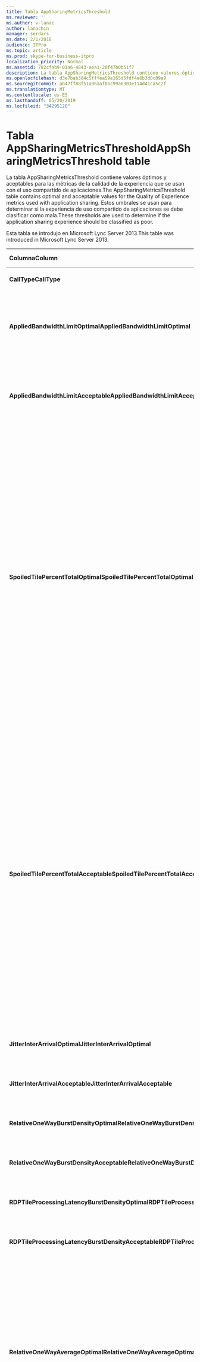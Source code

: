 ```yaml
---
title: Tabla AppSharingMetricsThreshold
ms.reviewer: ''
ms.author: v-lanac
author: lanachin
manager: serdars
ms.date: 2/1/2018
audience: ITPro
ms.topic: article
ms.prod: skype-for-business-itpro
localization_priority: Normal
ms.assetid: 782cfab9-01a6-4843-aea1-28f47b0b51f7
description: La tabla AppSharingMetricsThreshold contiene valores óptimos y aceptables para las métricas de la calidad de la experiencia que se usan con el uso compartido de aplicaciones. Estos umbrales se usan para determinar si la experiencia de uso compartido de aplicaciones se debe clasificar como mala.
ms.openlocfilehash: d3e7bab384c5fffea59e165d5fdf4e6b3d0c09a9
ms.sourcegitcommit: ab47ff88f51a96aaf8bc99a6303e114d41ca5c2f
ms.translationtype: MT
ms.contentlocale: es-ES
ms.lasthandoff: 05/20/2019
ms.locfileid: "34295128"
---
```

# <a name="appsharingmetricsthreshold-table"></a><span data-ttu-id="9134d-104">Tabla AppSharingMetricsThreshold</span><span class="sxs-lookup"><span data-stu-id="9134d-104">AppSharingMetricsThreshold table</span></span>
 
<span data-ttu-id="9134d-105">La tabla AppSharingMetricsThreshold contiene valores óptimos y aceptables para las métricas de la calidad de la experiencia que se usan con el uso compartido de aplicaciones.</span><span class="sxs-lookup"><span data-stu-id="9134d-105">The AppSharingMetricsThreshold table contains optimal and acceptable values for the Quality of Experience metrics used with application sharing.</span></span> <span data-ttu-id="9134d-106">Estos umbrales se usan para determinar si la experiencia de uso compartido de aplicaciones se debe clasificar como mala.</span><span class="sxs-lookup"><span data-stu-id="9134d-106">These thresholds are used to determine if the application sharing experience should be classified as poor.</span></span>
  
<span data-ttu-id="9134d-107">Esta tabla se introdujo en Microsoft Lync Server 2013.</span><span class="sxs-lookup"><span data-stu-id="9134d-107">This table was introduced in Microsoft Lync Server 2013.</span></span>
  
|<span data-ttu-id="9134d-108">**Columna**</span><span class="sxs-lookup"><span data-stu-id="9134d-108">**Column**</span></span>|<span data-ttu-id="9134d-109">**Tipo de datos**</span><span class="sxs-lookup"><span data-stu-id="9134d-109">**Data Type**</span></span>|<span data-ttu-id="9134d-110">**Clave o índice**</span><span class="sxs-lookup"><span data-stu-id="9134d-110">**Key/Index**</span></span>|<span data-ttu-id="9134d-111">**Detalles**</span><span class="sxs-lookup"><span data-stu-id="9134d-111">**Details**</span></span>|
|:-----|:-----|:-----|:-----|
|<span data-ttu-id="9134d-112">**CallType**</span><span class="sxs-lookup"><span data-stu-id="9134d-112">**CallType**</span></span> <br/> |<span data-ttu-id="9134d-113">int</span><span class="sxs-lookup"><span data-stu-id="9134d-113">int</span></span>  <br/> |<span data-ttu-id="9134d-114">Primary</span><span class="sxs-lookup"><span data-stu-id="9134d-114">Primary</span></span>  <br/> |<span data-ttu-id="9134d-115">Tipo de llamada que se realizó.</span><span class="sxs-lookup"><span data-stu-id="9134d-115">Type of call that was placed.</span></span>  <br/> |
|<span data-ttu-id="9134d-116">**AppliedBandwidthLimitOptimal**</span><span class="sxs-lookup"><span data-stu-id="9134d-116">**AppliedBandwidthLimitOptimal**</span></span> <br/> |<span data-ttu-id="9134d-117">int</span><span class="sxs-lookup"><span data-stu-id="9134d-117">int</span></span>  <br/> ||<span data-ttu-id="9134d-118">Límite de ancho de banda óptimo para compartir aplicaciones.</span><span class="sxs-lookup"><span data-stu-id="9134d-118">Optimal bandwidth limitation for application sharing.</span></span> <span data-ttu-id="9134d-119">El valor predeterminado es 1 millón.</span><span class="sxs-lookup"><span data-stu-id="9134d-119">The default value is 1000000.</span></span>  <br/> |
|<span data-ttu-id="9134d-120">**AppliedBandwidthLimitAcceptable**</span><span class="sxs-lookup"><span data-stu-id="9134d-120">**AppliedBandwidthLimitAcceptable**</span></span> <br/> |<span data-ttu-id="9134d-121">int</span><span class="sxs-lookup"><span data-stu-id="9134d-121">int</span></span>  <br/> ||<span data-ttu-id="9134d-122">Limitación de ancho de banda aceptable para el uso compartido de aplicaciones.</span><span class="sxs-lookup"><span data-stu-id="9134d-122">Acceptable bandwidth limitation for application sharing.</span></span> <span data-ttu-id="9134d-123">El valor predeterminado es 500000.</span><span class="sxs-lookup"><span data-stu-id="9134d-123">The default value is 500000.</span></span>  <br/> |
|<span data-ttu-id="9134d-124">**SpoiledTilePercentTotalOptimal**</span><span class="sxs-lookup"><span data-stu-id="9134d-124">**SpoiledTilePercentTotalOptimal**</span></span> <br/> |<span data-ttu-id="9134d-125">decimal (4,5)</span><span class="sxs-lookup"><span data-stu-id="9134d-125">decimal(5,2)</span></span>  <br/> ||<span data-ttu-id="9134d-126">Tasa de porcentaje óptima para los mosaicos "estropeados" para clasificar la calidad de uso compartido de una aplicación.</span><span class="sxs-lookup"><span data-stu-id="9134d-126">Optimal percentage rate for "spoiled" tiles for classifying an Application Sharing quality.</span></span> <span data-ttu-id="9134d-127">Este valor es el porcentaje del contenido del que el que comparte no ha podido comunicarse con el visor.</span><span class="sxs-lookup"><span data-stu-id="9134d-127">This value is the percentage of the content from the sharer that did not reach the viewer.</span></span> <span data-ttu-id="9134d-128">El contenido puede ser descartado (o estropeado) cuando el compartidor descarta los mosaicos del origen de los gráficos o los mosaicos de ASMCU descarta los mosaicos del compartidor, respectivamente.</span><span class="sxs-lookup"><span data-stu-id="9134d-128">Content may be discarded (or spoiled) when the sharer discards tiles from the graphics source or the ASMCU tiles discards tiles from Sharer respectively.</span></span> <span data-ttu-id="9134d-129">El valor predeterminado es 11 por ciento.</span><span class="sxs-lookup"><span data-stu-id="9134d-129">The default value is 11 percent.</span></span>  <br/> |
|<span data-ttu-id="9134d-130">**SpoiledTilePercentTotalAcceptable**</span><span class="sxs-lookup"><span data-stu-id="9134d-130">**SpoiledTilePercentTotalAcceptable**</span></span> <br/> |<span data-ttu-id="9134d-131">decimal (4,5)</span><span class="sxs-lookup"><span data-stu-id="9134d-131">decimal(5,2)</span></span>  <br/> ||<span data-ttu-id="9134d-132">Tasa de porcentaje aceptable para los mosaicos "estropeados" para clasificar la calidad de uso compartido de una aplicación.</span><span class="sxs-lookup"><span data-stu-id="9134d-132">Acceptable percentage rate for "spoiled" tiles for classifying an Application Sharing quality.</span></span> <span data-ttu-id="9134d-133">Este valor es el porcentaje del contenido del que el que comparte no ha podido comunicarse con el visor.</span><span class="sxs-lookup"><span data-stu-id="9134d-133">This value is the percentage of the content from the sharer that did not reach the viewer.</span></span> <span data-ttu-id="9134d-134">El contenido puede ser descartado (o estropeado) cuando el compartidor descarta los mosaicos del origen de los gráficos o los mosaicos de ASMCU descarta los mosaicos del compartidor, respectivamente.</span><span class="sxs-lookup"><span data-stu-id="9134d-134">Content may be discarded (or spoiled) when the sharer discards tiles from the graphics source or the ASMCU tiles discards tiles from Sharer respectively.</span></span> <span data-ttu-id="9134d-135">El valor predeterminado es 36 por ciento.</span><span class="sxs-lookup"><span data-stu-id="9134d-135">The default value is 36 percent.</span></span>  <br/> |
|<span data-ttu-id="9134d-136">**JitterInterArrivalOptimal**</span><span class="sxs-lookup"><span data-stu-id="9134d-136">**JitterInterArrivalOptimal**</span></span> <br/> |<span data-ttu-id="9134d-137">int</span><span class="sxs-lookup"><span data-stu-id="9134d-137">int</span></span>  <br/> ||<span data-ttu-id="9134d-138">Esta columna no se usa en Microsoft Lync Server 2013.</span><span class="sxs-lookup"><span data-stu-id="9134d-138">This column is not used in Microsoft Lync Server 2013.</span></span>  <br/> |
|<span data-ttu-id="9134d-139">**JitterInterArrivalAcceptable**</span><span class="sxs-lookup"><span data-stu-id="9134d-139">**JitterInterArrivalAcceptable**</span></span> <br/> |<span data-ttu-id="9134d-140">int</span><span class="sxs-lookup"><span data-stu-id="9134d-140">int</span></span>  <br/> ||<span data-ttu-id="9134d-141">Esta columna no se usa en Microsoft Lync Server 2013.</span><span class="sxs-lookup"><span data-stu-id="9134d-141">This column is not used in Microsoft Lync Server 2013.</span></span>  <br/> |
|<span data-ttu-id="9134d-142">**RelativeOneWayBurstDensityOptimal**</span><span class="sxs-lookup"><span data-stu-id="9134d-142">**RelativeOneWayBurstDensityOptimal**</span></span> <br/> |<span data-ttu-id="9134d-143">float</span><span class="sxs-lookup"><span data-stu-id="9134d-143">float</span></span>  <br/> ||<span data-ttu-id="9134d-144">Esta columna no se usa en Microsoft Lync Server 2013.</span><span class="sxs-lookup"><span data-stu-id="9134d-144">This column is not used in Microsoft Lync Server 2013.</span></span>  <br/> |
|<span data-ttu-id="9134d-145">**RelativeOneWayBurstDensityAcceptable**</span><span class="sxs-lookup"><span data-stu-id="9134d-145">**RelativeOneWayBurstDensityAcceptable**</span></span> <br/> |<span data-ttu-id="9134d-146">float</span><span class="sxs-lookup"><span data-stu-id="9134d-146">float</span></span>  <br/> ||<span data-ttu-id="9134d-147">Esta columna no se usa en Microsoft Lync Server 2013.</span><span class="sxs-lookup"><span data-stu-id="9134d-147">This column is not used in Microsoft Lync Server 2013.</span></span>  <br/> |
|<span data-ttu-id="9134d-148">**RDPTileProcessingLatencyBurstDensityOptimal**</span><span class="sxs-lookup"><span data-stu-id="9134d-148">**RDPTileProcessingLatencyBurstDensityOptimal**</span></span> <br/> |<span data-ttu-id="9134d-149">float</span><span class="sxs-lookup"><span data-stu-id="9134d-149">float</span></span>  <br/> ||<span data-ttu-id="9134d-150">Esta columna no se usa en Microsoft Lync Server 2013.</span><span class="sxs-lookup"><span data-stu-id="9134d-150">This column is not used in Microsoft Lync Server 2013.</span></span>  <br/> |
|<span data-ttu-id="9134d-151">**RDPTileProcessingLatencyBurstDensityAcceptable**</span><span class="sxs-lookup"><span data-stu-id="9134d-151">**RDPTileProcessingLatencyBurstDensityAcceptable**</span></span> <br/> |<span data-ttu-id="9134d-152">float</span><span class="sxs-lookup"><span data-stu-id="9134d-152">float</span></span>  <br/> ||<span data-ttu-id="9134d-153">Esta columna no se usa en Microsoft Lync Server 2013.</span><span class="sxs-lookup"><span data-stu-id="9134d-153">This column is not used in Microsoft Lync Server 2013.</span></span>  <br/> |
|<span data-ttu-id="9134d-154">**RelativeOneWayAverageOptimal**</span><span class="sxs-lookup"><span data-stu-id="9134d-154">**RelativeOneWayAverageOptimal**</span></span> <br/> |<span data-ttu-id="9134d-155">float</span><span class="sxs-lookup"><span data-stu-id="9134d-155">float</span></span>  <br/> ||<span data-ttu-id="9134d-156">Valor óptimo para el retraso relativo relativo entre los dos extremos multimedia implicados en el uso compartido de la aplicación.</span><span class="sxs-lookup"><span data-stu-id="9134d-156">Optimal value for the relative one-way delay between the two media endpoints involved in the application sharing.</span></span> <span data-ttu-id="9134d-157">Es una medición de la latencia de un solo salto.</span><span class="sxs-lookup"><span data-stu-id="9134d-157">This is a single-hop latency measure.</span></span> <span data-ttu-id="9134d-158">El valor predeterminado es 1,0 segundos.</span><span class="sxs-lookup"><span data-stu-id="9134d-158">The default value is 1.0 seconds.</span></span>  <br/> <span data-ttu-id="9134d-159">La columna se introdujo en Microsoft Lync Server 2013.</span><span class="sxs-lookup"><span data-stu-id="9134d-159">The column was introduced in Microsoft Lync Server 2013.</span></span>  <br/> |
|<span data-ttu-id="9134d-160">**RelativeOneWayAverageAcceptable**</span><span class="sxs-lookup"><span data-stu-id="9134d-160">**RelativeOneWayAverageAcceptable**</span></span> <br/> |<span data-ttu-id="9134d-161">float</span><span class="sxs-lookup"><span data-stu-id="9134d-161">float</span></span>  <br/> ||<span data-ttu-id="9134d-162">Valor óptimo para el retraso relativo relativo entre los dos extremos multimedia implicados en el uso compartido de la aplicación.</span><span class="sxs-lookup"><span data-stu-id="9134d-162">Optimal value for the relative one-way delay between the two media endpoints involved in the application sharing.</span></span> <span data-ttu-id="9134d-163">Es una medición de la latencia de un solo salto.</span><span class="sxs-lookup"><span data-stu-id="9134d-163">This is a single-hop latency measure.</span></span> <span data-ttu-id="9134d-164">El valor predeterminado es 1,75 segundos.</span><span class="sxs-lookup"><span data-stu-id="9134d-164">The default value is 1.75 seconds.</span></span>  <br/> <span data-ttu-id="9134d-165">La columna se introdujo en Microsoft Lync Server 2013.</span><span class="sxs-lookup"><span data-stu-id="9134d-165">The column was introduced in Microsoft Lync Server 2013.</span></span>  <br/> |
|<span data-ttu-id="9134d-166">**RDPTileProcessingLatencyAverageOptimal**</span><span class="sxs-lookup"><span data-stu-id="9134d-166">**RDPTileProcessingLatencyAverageOptimal**</span></span> <br/> |<span data-ttu-id="9134d-167">float</span><span class="sxs-lookup"><span data-stu-id="9134d-167">float</span></span>  <br/> ||<span data-ttu-id="9134d-168">Valor óptimo de la latencia media de procesamiento de mosaicos RDP en el servidor de conferencia como durante la duración de la sesión de visualización.</span><span class="sxs-lookup"><span data-stu-id="9134d-168">Optimal value of the average RDP tile processing latency in the AS Conferencing Server over the duration of the viewing session.</span></span> <span data-ttu-id="9134d-169">Latencia es la diferencia horaria entre cuando el fotograma inicial está codificado en el servidor (compartidor o MCU, según el escenario) y se descodifica el mismo fotograma de inicio en el visor.</span><span class="sxs-lookup"><span data-stu-id="9134d-169">Latency is the time difference between when the Start Frame is encoded on the server (sharer or MCU depending on the scenario) and the same Start Frame is decoded on the viewer.</span></span>  <br/> <span data-ttu-id="9134d-170">Una media alta refleja un retraso mayor en la experiencia de visualización.</span><span class="sxs-lookup"><span data-stu-id="9134d-170">A high average reflects a longer delay in the viewing experience.</span></span> <span data-ttu-id="9134d-171">Un servidor de conferencias sobrecargado podría experimentar una media mayor de retrasos.</span><span class="sxs-lookup"><span data-stu-id="9134d-171">An overloaded conferencing server may experience higher average delays.</span></span> <span data-ttu-id="9134d-172">El valor predeterminado es 200ms.</span><span class="sxs-lookup"><span data-stu-id="9134d-172">The default value is 200ms.</span></span>  <br/> <span data-ttu-id="9134d-173">La columna se introdujo en Microsoft Lync Server 2013.</span><span class="sxs-lookup"><span data-stu-id="9134d-173">The column was introduced in Microsoft Lync Server 2013.</span></span>  <br/> |
|<span data-ttu-id="9134d-174">**RDPTileProcessingLatencyAverageAcceptable**</span><span class="sxs-lookup"><span data-stu-id="9134d-174">**RDPTileProcessingLatencyAverageAcceptable**</span></span> <br/> |<span data-ttu-id="9134d-175">float</span><span class="sxs-lookup"><span data-stu-id="9134d-175">float</span></span>  <br/> ||<span data-ttu-id="9134d-176">Valor aceptable de la latencia media de procesamiento de mosaicos RDP en el servidor de conferencia como durante la duración de la sesión de visualización.</span><span class="sxs-lookup"><span data-stu-id="9134d-176">Acceptable value of the average RDP tile processing latency in the AS Conferencing Server over the duration of the viewing session.</span></span> <span data-ttu-id="9134d-177">Latencia es la diferencia horaria entre cuando el fotograma inicial está codificado en el servidor (compartidor o MCU, según el escenario) y se descodifica el mismo fotograma de inicio en el visor.</span><span class="sxs-lookup"><span data-stu-id="9134d-177">Latency is the time difference between when the Start Frame is encoded on the server (sharer or MCU depending on the scenario) and the same Start Frame is decoded on the viewer.</span></span>  <br/> <span data-ttu-id="9134d-178">Una media alta refleja un retraso mayor en la experiencia de visualización.</span><span class="sxs-lookup"><span data-stu-id="9134d-178">A high average reflects a longer delay in the viewing experience.</span></span> <span data-ttu-id="9134d-179">Un servidor de conferencias sobrecargado podría experimentar una media mayor de retrasos.</span><span class="sxs-lookup"><span data-stu-id="9134d-179">An overloaded conferencing server may experience higher average delays.</span></span> <span data-ttu-id="9134d-180">El valor predeterminado es 200ms.</span><span class="sxs-lookup"><span data-stu-id="9134d-180">The default value is 200ms.</span></span>  <br/> <span data-ttu-id="9134d-181">La columna se introdujo en Microsoft Lync Server 2013.</span><span class="sxs-lookup"><span data-stu-id="9134d-181">The column was introduced in Microsoft Lync Server 2013.</span></span>  <br/> |
   

